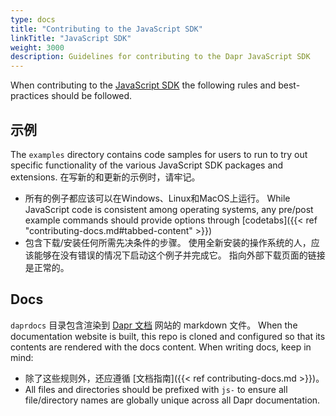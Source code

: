 ```yaml
---
type: docs
title: "Contributing to the JavaScript SDK"
linkTitle: "JavaScript SDK"
weight: 3000
description: Guidelines for contributing to the Dapr JavaScript SDK
---
```


When contributing to the [JavaScript SDK](https://github.com/dapr/js-sdk) the following rules and best-practices should be followed.

## 示例

The `examples` directory contains code samples for users to run to try out specific functionality of the various JavaScript SDK packages and extensions. 在写新的和更新的示例时，请牢记。

- 所有的例子都应该可以在Windows、Linux和MacOS上运行。 While JavaScript code is consistent among operating systems, any pre/post example commands should provide options through [codetabs]({{< ref "contributing-docs.md#tabbed-content" >}})
- 包含下载/安装任何所需先决条件的步骤。 使用全新安装的操作系统的人，应该能够在没有错误的情况下启动这个例子并完成它。 指向外部下载页面的链接是正常的。

## Docs

`daprdocs` 目录包含渲染到 [Dapr 文档](https://docs.dapr.io) 网站的 markdown 文件。 When the documentation website is built, this repo is cloned and configured so that its contents are rendered with the docs content. When writing docs, keep in mind:

   - 除了这些规则外，还应遵循 [文档指南]({{< ref contributing-docs.md >}})。
   - All files and directories should be prefixed with `js-` to ensure all file/directory names are globally unique across all Dapr documentation.
